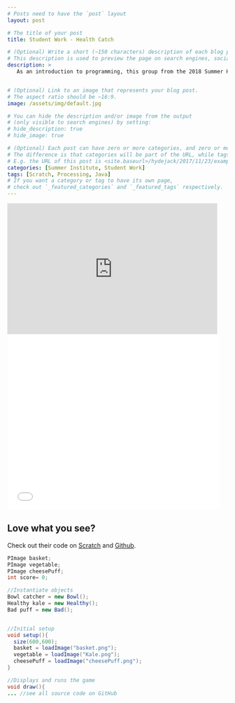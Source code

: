 ```yaml
---
# Posts need to have the `post` layout
layout: post

# The title of your post
title: Student Work - Health Catch

# (Optional) Write a short (~150 characters) description of each blog post.
# This description is used to preview the page on search engines, social media, etc.
description: >
   As an introduction to programming, this group from the 2018 Summer Honors Institute @ LIU developed a game to encourage healthy eating.


# (Optional) Link to an image that represents your blog post.
# The aspect ratio should be ~16:9.
image: /assets/img/default.jpg

# You can hide the description and/or image from the output
# (only visible to search engines) by setting:
# hide_description: true
# hide_image: true

# (Optional) Each post can have zero or more categories, and zero or more tags.
# The difference is that categories will be part of the URL, while tags will not.
# E.g. the URL of this post is <site.baseurl>/hydejack/2017/11/23/example-content/
categories: [Summer Institute, Student Work]
tags: [Scratch, Processing, Java]
# If you want a category or tag to have its own page,
# check out `_featured_categories` and `_featured_tags` respectively.
---
```


<iframe src="https://docs.google.com/presentation/d/e/2PACX-1vQQPyCJbRo1sxGaiUJ5WxURLNphFq6UC2fnMWK-XHIhv-qc92OoYqz4naFzolucencHWJYwsO5k6w9J/embed?start=false&loop=false&delayms=3000" frameborder="0" width="480" height="299" allowfullscreen="true" mozallowfullscreen="true" webkitallowfullscreen="true"></iframe>

<iframe allowtransparency="true" width="485" height="402" src="//scratch.mit.edu/projects/embed/236643230/?autostart=false" frameborder="0" allowfullscreen></iframe>
    
## Love what you see?

Check out their code on [Scratch](https://scratch.mit.edu/projects/236643230/) and [Github](https://github.com/DanielGelfand/HealthCatch).

```java
PImage basket;
PImage vegetable;
PImage cheesePuff;
int score= 0;

//Instantiate objects
Bowl catcher = new Bowl();
Healthy kale = new Healthy();
Bad puff = new Bad();


//Initial setup
void setup(){
  size(600,600);
  basket = loadImage("basket.png");
  vegetable = loadImage("Kale.png");
  cheesePuff = loadImage("cheesePuff.png");
}

//Displays and runs the game
void draw(){
... //see all source code on GitHub
```